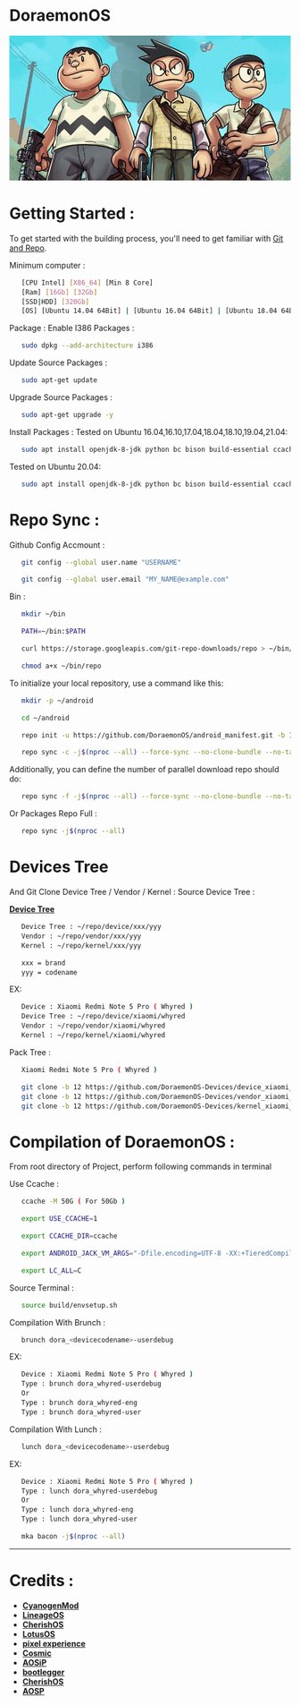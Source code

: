 # DoraemonOS #

<img src="https://raw.githubusercontent.com/DoraemonOS/android_manifest/Quiche/DoraemonOS.jpeg"> 

Getting Started :
===============
To get started with the building process, you'll need to get familiar with [Git and Repo](http://source.android.com/source/using-repo.html).

Minimum computer :
```bash
   [CPU Intel] [X86_64] [Min 8 Core]
   [Ram] [16Gb] [32Gb]
   [SSD|HDD] [320Gb] 
   [OS] [Ubuntu 14.04 64Bit] | [Ubuntu 16.04 64Bit] | [Ubuntu 18.04 64Bit] | [Ubuntu 19.04 64Bit] | [Ubuntu 20.04 64Bit] | [Ubuntu 21.04 64Bit] | [Later Versions 64Bit] | [Debian 64Bit]
```

Package : 
Enable I386 Packages :
```bash
   sudo dpkg --add-architecture i386
```
Update Source Packages :
```bash
   sudo apt-get update
```
Upgrade Source Packages :
```bash
   sudo apt-get upgrade -y
```
Install Packages :
Tested on Ubuntu 16.04,16.10,17.04,18.04,18.10,19.04,21.04:
```bash
   sudo apt install openjdk-8-jdk python bc bison build-essential ccache curl flex g++-multilib gcc-multilib git gnupg gperf imagemagick lib32ncurses5-dev lib32readline-dev lib32z1-dev liblz4-tool libncurses5-dev libsdl1.2-dev libssl-dev libwxgtk3.0-dev libxml2 libxml2-utils lzop pngcrush rsync schedtool squashfs-tools xsltproc zip zlib1g-dev
```
Tested on Ubuntu 20.04:
```bash
   sudo apt install openjdk-8-jdk python bc bison build-essential ccache curl flex g++-multilib gcc-multilib git gnupg gperf imagemagick lib32ncurses5-dev lib32readline-dev lib32z1-dev liblz4-tool libncurses5-dev libsdl1.2-dev libssl-dev libwxgtk3.0-gtk3-dev libxml2 libxml2-utils lzop pngcrush rsync schedtool squashfs-tools xsltproc zip zlib1g-dev
```
Repo Sync :
===========

Github Config Accmount :
```bash
   git config --global user.name "USERNAME"
```
```bash
   git config --global user.email "MY_NAME@example.com"
```
Bin :
```bash
   mkdir ~/bin
```
```bash
   PATH=~/bin:$PATH
``` 
```bash
   curl https://storage.googleapis.com/git-repo-downloads/repo > ~/bin/repo
```
```bash
   chmod a+x ~/bin/repo
```

To initialize your local repository, use a command like this:
```bash
   mkdir -p ~/android
```
```bash
   cd ~/android
```

```bash
   repo init -u https://github.com/DoraemonOS/android_manifest.git -b 12
```

```bash
   repo sync -c -j$(nproc --all) --force-sync --no-clone-bundle --no-tags
```

Additionally, you can define the number of parallel download repo should do:

```bash
   repo sync -f -j$(nproc --all) --force-sync --no-clone-bundle --no-tags
```
Or Packages Repo Full :

```bash
   repo sync -j$(nproc --all)
```
# Devices Tree #
And Git Clone Device Tree / Vendor / Kernel :
Source Device Tree :

   [**Device Tree**](https://github.com/DoraemonOS-Devices)
```bash
   Device Tree : ~/repo/device/xxx/yyy
   Vendor : ~/repo/vendor/xxx/yyy
   Kernel : ~/repo/kernel/xxx/yyy
```
```bash
   xxx = brand
   yyy = codename
```
EX:
```bash
   Device : Xiaomi Redmi Note 5 Pro ( Whyred )
   Device Tree : ~/repo/device/xiaomi/whyred
   Vendor : ~/repo/vendor/xiaomi/whyred
   Kernel : ~/repo/kernel/xiaomi/whyred
```
Pack Tree :
```bash
   Xiaomi Redmi Note 5 Pro ( Whyred )
```
```bash
   git clone -b 12 https://github.com/DoraemonOS-Devices/device_xiaomi_whyred.git devive/xiaomi/whyred
   git clone -b 12 https://github.com/DoraemonOS-Devices/vendor_xiaomi_whyred.git vendor/xiaomi/whyred
   git clone -b 12 https://github.com/DoraemonOS-Devices/kernel_xiaomi_whyred.git kernel/xiaomi/whyred
```

Compilation of DoraemonOS :
====================

From root directory of Project, perform following commands in terminal

Use Ccache :
```bash
   ccache -M 50G ( For 50Gb )
```
```bash
   export USE_CCACHE=1
```
```bash
   export CCACHE_DIR=ccache
```
```bash
   export ANDROID_JACK_VM_ARGS="-Dfile.encoding=UTF-8 -XX:+TieredCompilation -Xmx4G"
```
```bash
   export LC_ALL=C
```

Source Terminal :
```bash
   source build/envsetup.sh
```

Compilation With Brunch :

```bash
   brunch dora_<devicecodename>-userdebug
```
EX:
```bash
   Device : Xiaomi Redmi Note 5 Pro ( Whyred )
   Type : brunch dora_whyred-userdebug
   Or
   Type : brunch dora_whyred-eng
   Type : brunch dora_whyred-user
```

Compilation With Lunch :

```bash
   lunch dora_<devicecodename>-userdebug
```
EX:
```bash
   Device : Xiaomi Redmi Note 5 Pro ( Whyred )
   Type : lunch dora_whyred-userdebug
   Or
   Type : lunch dora_whyred-eng
   Type : lunch dora_whyred-user
```
```bash
   mka bacon -j$(nproc --all)
```

-----------------------------------------------------------------------------

 Credits :
=======
 * [**CyanogenMod**](https://github.com/Cyanogenmod)
 * [**LineageOS**](https://github.com/LineageOS)
 * [**CherishOS**](https://github.com/CherishOS)
 * [**LotusOS**](https://github.com/Lotus-OS)
 * [**pixel experience**](https://github.com/pixelexperience)
 * [**Cosmic**](https://github.com/Cosmic-OS)
 * [**AOSiP**](https://github.com/aosip)
 * [**bootlegger**](https://github.com/BootleggersROM)
 * [**CherishOS**](https://github.com/CherishOS)
 * [**AOSP**](https://android.googlesource.com)
